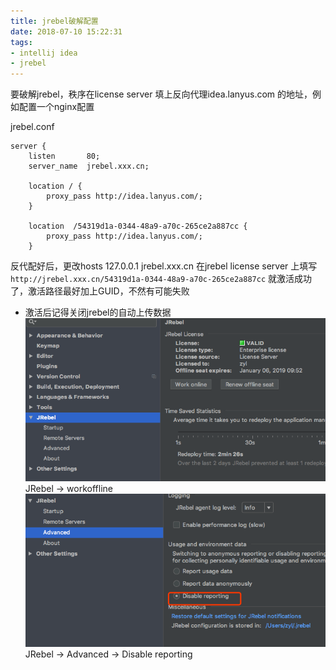 ```yaml
---
title: jrebel破解配置
date: 2018-07-10 15:22:31
tags:
- intellij idea
- jrebel
---
```

要破解jrebel，秩序在license server 填上反向代理idea.lanyus.com 的地址，例如配置一个nginx配置
<!-- more -->
jrebel.conf
```nginx
server {
    listen       80;
    server_name  jrebel.xxx.cn;

    location / {
        proxy_pass http://idea.lanyus.com/;
    }

    location  /54319d1a-0344-48a9-a70c-265ce2a887cc {
        proxy_pass http://idea.lanyus.com/;
    }
```
反代配好后，更改hosts  127.0.0.1 jrebel.xxx.cn
在jrebel license server 上填写`http://jrebel.xxx.cn/54319d1a-0344-48a9-a70c-265ce2a887cc` 就激活成功了，激活路径最好加上GUID，不然有可能失败
+ 激活后记得关闭jrebel的自动上传数据
![aaaaaa](/images/2018-07-10-jrebel破解配置/20180710033210430.png)
JRebel -> workoffline
![aaaaaa](/images/2018-07-10-jrebel破解配置/20180710033244732.png)
JRebel -> Advanced -> Disable reporting